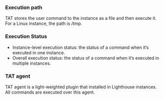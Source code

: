 ﻿### Execution path
TAT stores the user command to the instance as a file and then execute it. For a Linux instance, the path is /tmp.

### Execution Status
- Instance-level execution status: the status of a command when it’s executed in one instance.
- Overall execution status: the status of a command when it’s executed in multiple instances.

### TAT agent
TAT agent is a light-weighted plugin that installed in Lighthouse instances. All commands are executed over this agent.